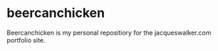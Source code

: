 # beercanchicken
Beercanchicken is my personal repositiory for the jacqueswalker.com portfolio site.
